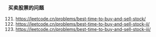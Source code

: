 ### 买卖股票的问题
121. https://leetcode.cn/problems/best-time-to-buy-and-sell-stock/
122. https://leetcode.cn/problems/best-time-to-buy-and-sell-stock-ii/
123. https://leetcode.cn/problems/best-time-to-buy-and-sell-stock-iii/
